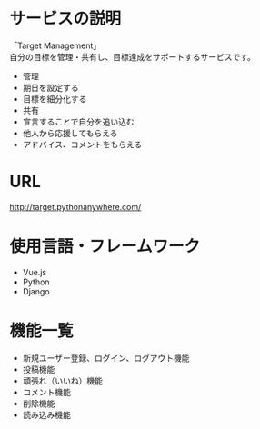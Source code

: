 # サービスの説明
「Target Management」  
自分の目標を管理・共有し、目標達成をサポートするサービスです。
- 管理  
 - 期日を設定する
 - 目標を細分化する  
- 共有
 - 宣言することで自分を追い込む  
 - 他人から応援してもらえる  
 - アドバイス、コメントをもらえる

# URL
http://target.pythonanywhere.com/
# 使用言語・フレームワーク
- Vue.js  
- Python  
- Django

# 機能一覧
- 新規ユーザー登録、ログイン、ログアウト機能
- 投稿機能
- 頑張れ（いいね）機能
- コメント機能
- 削除機能
- 読み込み機能

<!-- ◆投稿機能
・一覧表示、記事詳細表示、投稿、編集、削除機能

◆レビューコメント機能
・コメント表示、コメント投稿、コメント編集、コメント削除機能

◆アプリ内ニュース閲覧機能・ツアー投稿・更新、レビューが投稿されたら、ニュースとしてトップ画面に表示 -->
